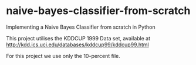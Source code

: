 # naive-bayes-classifier-from-scratch
Implementing a Naive Bayes Classifier from scratch in Python

This project utilises the KDDCUP 1999 Data set, available at http://kdd.ics.uci.edu/databases/kddcup99/kddcup99.html

For this project we use only the 10-percent file.

